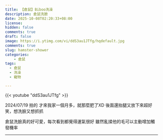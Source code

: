 ```yaml
---
title: 【倉鼠】Biboo洗澡
description: 倉鼠洗臉
date: 2025-10-08T02:20:33+08:00
license: 
hidden: false
comments: true
draft: false
image: https://i.ytimg.com/vi/ddS3au1JTfg/hqdefault.jpg
comments: true
slug: hamster-shower
categories:
    - 倉鼠
tags:
  - 倉鼠
  - 洗澡
  - 寵物

---
```


<!-- For more details, check out the [documentation](https://stack.jimmycai.com/writing/shortcodes). -->


{{< youtube "ddS3au1JTfg" >}}


2024/07/19 拍的
才來我家一個月多，就那麼肥了XD
後面還抬腿又放下來超好笑，想洗臉又想抓抓

倉鼠洗臉真的好可愛，每次看到都覺得運氣很好
雖然亂揉他的毛可以主動增加觸發機率

-----